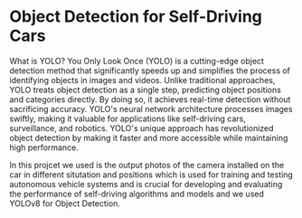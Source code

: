 # Object Detection for Self-Driving Cars

What is YOLO?
You Only Look Once (YOLO) is a cutting-edge object detection method that significantly speeds up and simplifies the process of identifying objects in images and videos. Unlike traditional approaches, YOLO treats object detection as a single step, predicting object positions and categories directly.
By doing so, it achieves real-time detection without sacrificing accuracy. YOLO's neural network architecture processes images swiftly, making it valuable for applications like self-driving cars, surveillance, and robotics.
YOLO's unique approach has revolutionized object detection by making it faster and more accessible while maintaining high performance.

In this projcet we used is the output photos of the camera installed on the car in different situtation and positions which is used for training and testing autonomous vehicle systems and is crucial for developing and evaluating the performance of self-driving algorithms and models and we used YOLOv8 for Object Detection.
